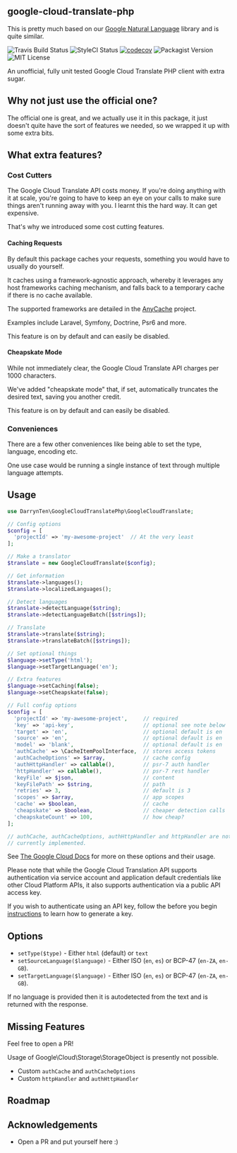 ## google-cloud-translate-php

This is pretty much based on our [Google Natural Language](https://github.com/darrynten/google-natural-language-php)
library and is quite similar.

![Travis Build Status](https://travis-ci.org/darrynten/google-cloud-translate-php.svg?branch=master)
![StyleCI Status](https://styleci.io/repos/81687310/shield?branch=master)
[![codecov](https://codecov.io/gh/darrynten/google-cloud-translate-php/branch/master/graph/badge.svg)](https://codecov.io/gh/darrynten/google-cloud-translate-php)
![Packagist Version](https://img.shields.io/packagist/v/darrynten/google-cloud-translate-php.svg)
![MIT License](https://img.shields.io/github/license/darrynten/google-cloud-translate-php.svg)

An unofficial, fully unit tested Google Cloud Translate PHP client with 
extra sugar.

## Why not just use the official one?

The official one is great, and we actually use it in this package, it
just doesn't quite have the sort of features we needed, so we wrapped
it up with some extra bits.

## What extra features?

### Cost Cutters

The Google Cloud Translate API costs money. If you're doing anything
with it at scale, you're going to have to keep an eye on your calls to
make sure things aren't running away with you. I learnt this the hard
way. It can get expensive.

That's why we introduced some cost cutting features.

#### Caching Requests

By default this package caches your requests, something you would have
to usually do yourself.

It caches using a framework-agnostic approach, whereby it leverages any
host frameworks caching mechanism, and falls back to a temporary cache
if there is no cache available.

The supported frameworks are detailed in the [AnyCache](https://github.com/darrynten/any-cache) project.

Examples include Laravel, Symfony, Doctrine, Psr6 and more.

This feature is on by default and can easily be disabled.

#### Cheapskate Mode

While not immediately clear, the Google Cloud Translate API charges per 1000 characters.

We've added "cheapskate mode" that, if set, automatically truncates the 
desired text, saving you another credit.

This feature is on by default and can easily be disabled.

### Conveniences

There are a few other conveniences like being able to set the type,
language, encoding etc.

One use case would be running a single instance of text through
multiple language attempts.

## Usage

```php
use DarrynTen\GoogleCloudTranslatePhp\GoogleCloudTranslate;

// Config options
$config = [
  'projectId' => 'my-awesome-project'  // At the very least
];

// Make a translator
$translate = new GoogleCloudTranslate($config);

// Get information
$translate->languages();
$translate->localizedLanguages();

// Detect languages
$translate->detectLanguage($string);
$translate->detectLanguageBatch([$strings]);

// Translate
$translate->translate($string);
$translate->translateBatch([$strings]);

// Set optional things
$language->setType('html');
$language->setTargetLanguage('en');

// Extra features
$language->setCaching(false);
$language->setCheapskate(false);

// Full config options
$config = [
  'projectId' => 'my-awesome-project',     // required
  'key' => 'api-key',                      // optional see note below
  'target' => 'en',                        // optional default is en
  'source' => 'en',                        // optional default is en
  'model' => 'blank',                      // optional default is en
  'authCache' => \CacheItemPoolInterface,  // stores access tokens
  'authCacheOptions' => $array,            // cache config
  'authHttpHandler' => callable(),         // psr-7 auth handler
  'httpHandler' => callable(),             // psr-7 rest handler
  'keyFile' => $json,                      // content
  'keyFilePath' => $string,                // path
  'retries' => 3,                          // default is 3
  'scopes' => $array,                      // app scopes
  'cache' => $boolean,                     // cache
  'cheapskate' => $boolean,                // cheaper detection calls
  'cheapskateCount' => 100,                // how cheap?
];

// authCache, authCacheOptions, authHttpHandler and httpHandler are not
// currently implemented.
```

See [The Google Cloud Docs](https://googlecloudplatform.github.io/google-cloud-php/#/docs/v0.22.0/translate/translateclient)
for more on these options and their usage.

Please note that while the Google Cloud Translation API supports authentication
via service account and application default credentials like other Cloud
Platform APIs, it also supports authentication via a public API access key.

If you wish to authenticate using an API key, follow the before you begin
[instructions](https://cloud.google.com/translate/docs/translating-text#before-you-begin)
to learn how to generate a key.

## Options

* `setType($type)` - Either `html` (default) or `text`
* `setSourceLanguage($language)` - Either ISO (`en`, `es`) or BCP-47 (`en-ZA`, `en-GB`).
* `setTargetLanguage($language)` - Either ISO (`en`, `es`) or BCP-47 (`en-ZA`, `en-GB`).

If no language is provided then it is autodetected from the text and
is returned with the response.

## Missing Features

Feel free to open a PR!

Usage of Google\Cloud\Storage\StorageObject is presently not possible.

* Custom `authCache` and `authCacheOptions`
* Custom `httpHandler` and `authHttpHandler`

## Roadmap

## Acknowledgements

* Open a PR and put yourself here :)

